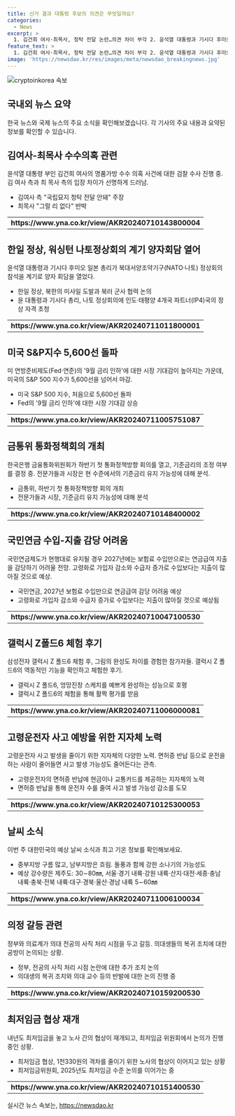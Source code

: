 ```yaml
---
title: 선거 결과 대통령 후보의 의견은 무엇일까요?
categories:
  - News
excerpt: >
  1. 김건희 여사·최목사, 청탁 전달 논란…의견 차이 부각 2. 윤석열 대통령과 기시다 후미오 일본 총리의 양자회담 3. 미 S&P지수 5,600선 돌파…연방준비제도의 9월 금리 인하 기대 4. 오늘 금통위, 12연속 기준금리 동결 예상 5. 국민연금 2027년 위기, 보험료 수입으로 연금급여 감당 불가 6. 갤럭시 Z폴드6 체험, 그림 재창조 어필 7. 고령운전자 사고 예방 대책 8. 전국 흐리고 곳곳 소나기…낮 최고 32도 9. 사직 처리 논란 재점화 10. 내년 최저임금 협상 재개…1만1천200원 vs 9천870원
feature_text: >
  1. 김건희 여사·최목사, 청탁 전달 논란…의견 차이 부각 2. 윤석열 대통령과 기시다 후미오 일본 총리의 양자회담 3. 미 S&P지수 5,600선 돌파…연방준비제도의 9월 금리 인하 기대 4. 오늘 금통위, 12연속 기준금리 동결 예상 5. 국민연금 2027년 위기, 보험료 수입으로 연금급여 감당 불가 6. 갤럭시 Z폴드6 체험, 그림 재창조 어필 7. 고령운전자 사고 예방 대책 8. 전국 흐리고 곳곳 소나기…낮 최고 32도 9. 사직 처리 논란 재점화 10. 내년 최저임금 협상 재개…1만1천200원 vs 9천870원
image: 'https://newsdao.kr/res/images/meta/newsdao_breakingnews.jpg'
---
```


<p><img src="https://newsdao.kr/res/images/meta/newsdao_breakingnews.jpg" alt="cryptoinkorea 속보" /></p>

<h2 data-ke-size="size26">국내외 뉴스 요약</h2>

<p data-ke-size="size16">한국 뉴스와 국제 뉴스의 주요 소식을 확인해보겠습니다. 각 기사의 주요 내용과 요약된 정보를 확인할 수 있습니다.</p>

<h2 data-ke-size="size24">김여사-최목사 수수의혹 관련</h2>

<p data-ke-size="size16">윤석열 대통령 부인 김건희 여사의 명품가방 수수 의혹 사건에 대한 검찰 수사 진행 중. 김 여사 측과 최 목사 측의 입장 차이가 선명하게 드러남.</p>

<ul>
<li>김여사 측 "국립묘지 청탁 전달 안돼" 주장</li>
<li>최목사 "그럴 리 없다" 반박</li>
</ul>

<table>
  <tr>
    <td style="text-align: center; height: 17px;"><b>https://www.yna.co.kr/view/AKR20240710143800004</b></td>
  </tr>
</table>

<h2 data-ke-size="size24">한일 정상, 워싱턴 나토정상회의 계기 양자회담 열어</h2>

<p data-ke-size="size16">윤석열 대통령과 기시다 후미오 일본 총리가 북대서양조약기구(NATO·나토) 정상회의 참석을 계기로 양자 회담을 열었다.</p>

<ul>
<li>한일 정상, 북한의 미사일 도발과 북러 군사 협력 논의</li>
<li>윤 대통령과 기시다 총리, 나토 정상회의에 인도·태평양 4개국 파트너(IP4)국의 정상 자격 초청</li>
</ul>

<table>
  <tr>
    <td style="text-align: center; height: 17px;"><b>https://www.yna.co.kr/view/AKR20240711011800001</b></td>
  </tr>
</table>

<h2 data-ke-size="size24">미국 S&P지수 5,600선 돌파</h2>

<p data-ke-size="size16">미 연방준비제도(Fed·연준)의 '9월 금리 인하'에 대한 시장 기대감이 높아지는 가운데, 미국의 S&P 500 지수가 5,600선을 넘어서 마감.</p>

<ul>
<li>미국 S&P 500 지수, 처음으로 5,600선 돌파</li>
<li>Fed의 '9월 금리 인하'에 대한 시장 기대감 상승</li>
</ul>

<table>
  <tr>
    <td style="text-align: center; height: 17px;"><b>https://www.yna.co.kr/view/AKR20240711005751087</b></td>
  </tr>
</table>

<h2 data-ke-size="size24">금통위 통화정책회의 개최</h2>

<p data-ke-size="size16">한국은행 금융통화위원회가 하반기 첫 통화정책방향 회의를 열고, 기준금리의 조정 여부를 결정 중. 전문가들과 시장은 현 수준에서의 기준금리 유지 가능성에 대해 분석.</p>

<ul>
<li>금통위, 하반기 첫 통화정책방향 회의 개최</li>
<li>전문가들과 시장, 기준금리 유지 가능성에 대해 분석</li>
</ul>

<table>
  <tr>
    <td style="text-align: center; height: 17px;"><b>https://www.yna.co.kr/view/AKR20240710148400002</b></td>
  </tr>
</table>

<h2 data-ke-size="size24">국민연금 수입-지출 감당 어려움</h2>

<p data-ke-size="size16">국민연금제도가 현행대로 유지될 경우 2027년에는 보험료 수입만으로는 연금급여 지출을 감당하기 어려울 전망. 고령화로 가입자 감소와 수급자 증가로 수입보다는 지출이 많아질 것으로 예상.</p>

<ul>
<li>국민연금, 2027년 보험료 수입만으로 연금급여 감당 어려움 예상</li>
<li>고령화로 가입자 감소와 수급자 증가로 수입보다는 지출이 많아질 것으로 예상됨</li>
</ul>

<table>
  <tr>
    <td style="text-align: center; height: 17px;"><b>https://www.yna.co.kr/view/AKR20240710047100530</b></td>
  </tr>
</table>

<h2 data-ke-size="size24">갤럭시 Z폴드6 체험 후기</h2>

<p data-ke-size="size16">삼성전자 갤럭시 Z 폴드6 체험 후, 그림의 완성도 차이를 경험한 참가자들. 갤럭시 Z 폴드6의 역동적인 기능을 확인하고 체험한 후기.</p>

<ul>
<li>갤럭시 Z 폴드6, 엉망진창 스케치를 예쁘게 완성하는 성능으로 호평</li>
<li>갤럭시 Z 폴드6의 체험을 통해 활짝 평가를 받음</li>
</ul>

<table>
  <tr>
    <td style="text-align: center; height: 17px;"><b>https://www.yna.co.kr/view/AKR20240711006000081</b></td>
  </tr>
</table>

<h2 data-ke-size="size24">고령운전자 사고 예방을 위한 지자체 노력</h2>

<p data-ke-size="size16">고령운전자 사고 발생을 줄이기 위한 지자체의 다양한 노력. 면허증 반납 등으로 운전을 하는 사람이 줄어들면 사고 발생 가능성도 줄어든다는 관측.</p>

<ul>
<li>고령운전자의 면허증 반납에 현금이나 교통카드를 제공하는 지자체의 노력</li>
<li>면허증 반납을 통해 운전자 수를 줄여 사고 발생 가능성 감소를 도모</li>
</ul>

<table>
  <tr>
    <td style="text-align: center; height: 17px;"><b>https://www.yna.co.kr/view/AKR20240710125300053</b></td>
  </tr>
</table>

<h2 data-ke-size="size24">날씨 소식</h2>

<p data-ke-size="size16">이번 주 대한민국의 예상 날씨 소식과 최고 기온 정보를 확인해보세요.</p>

<ul>
<li>중부지방 구름 많고, 남부지방은 흐림. 돌풍과 함께 강한 소나기의 가능성도</li>
<li>예상 강수량은 제주도: 30∼80㎜, 서울·경기 내륙·강원 내륙·산지·대전·세종·충남 내륙·충북·전북 내륙·대구·경북·울산·경남 내륙 5∼60㎜</li>
</ul>

<table>
  <tr>
    <td style="text-align: center; height: 17px;"><b>https://www.yna.co.kr/view/AKR20240711006100034</b></td>
  </tr>
</table>

<h2 data-ke-size="size24">의정 갈등 관련</h2>

<p data-ke-size="size16">정부와 의료계가 의대 전공의 사직 처리 시점을 두고 갈등. 의대생들의 복귀 조치에 대한 공방이 논의되는 상황.</p>

<ul>
<li>정부, 전공의 사직 처리 시점 논란에 대한 추가 조치 논의</li>
<li>의대생의 복귀 조치와 의대 교수 등의 반발에 대한 논의 진행 중</li>
</ul>

<table>
  <tr>
    <td style="text-align: center; height: 17px;"><b>https://www.yna.co.kr/view/AKR20240710159200530</b></td>
  </tr>
</table>

<h2 data-ke-size="size24">최저임금 협상 재개</h2>

<p data-ke-size="size16">내년도 최저임금을 놓고 노사 간의 협상이 재개되고, 최저임금 위원회에서 논의가 진행 중인 상황.</p>

<ul>
<li>최저임금 협상, 1천330원의 격차를 줄이기 위한 노사의 협상이 이어지고 있는 상황</li>
<li>최저임금위원회, 2025년도 최저임금 수준 논의를 이어가는 중</li>
</ul>

<table>
  <tr>
    <td style="text-align: center; height: 17px;"><b>https://www.yna.co.kr/view/AKR20240710151400530</b></td>
  </tr>
</table>
실시간 뉴스 속보는, <a href="https://newsdao.kr" rel="dofollow">https://newsdao.kr</a>


